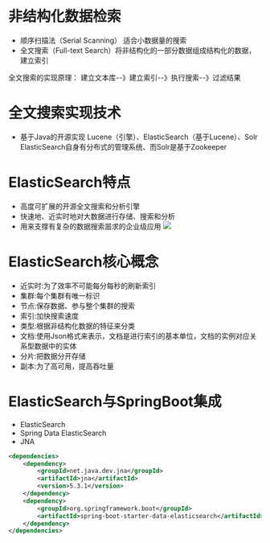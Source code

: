 # 非结构化数据检索
* 顺序扫描法（Serial Scanning） 适合小数据量的搜索
* 全文搜索（Full-text Search）将非结构化的一部分数据组成结构化的数据，建立索引

全文搜索的实现原理：
建立文本库--》建立索引--》执行搜索--》过滤结果

# 全文搜索实现技术
* 基于Java的开源实现 Lucene（引擎）、ElasticSearch（基于Lucene）、Solr
ElasticSearch自身有分布式的管理系统、而Solr是基于Zookeeper

# ElasticSearch特点
* 高度可扩展的开源全文搜索和分析引擎
* 快速地、近实时地对大数据进行存储、搜索和分析
* 用来支撑有复杂的数据搜索噐求的企业级应用
![](https://s2.ax1x.com/2019/06/30/ZlxL6A.png)

# ElasticSearch核心概念
* 近实时:为了效率不可能每分每秒的刷新索引
* 集群:每个集群有唯一标识
* 节点:保存数据、参与整个集群的搜索
* 索引:加快搜索速度
* 类型:根据非结构化数据的特征来分类
* 文档:使用Json格式来表示，文档是进行索引的基本单位，文档的实例对应关系型数据中的实体
* 分片:把数据分开存储
* 副本:为了高可用，提高吞吐量

# ElasticSearch与SpringBoot集成
* ElasticSearch
* Spring Data ElasticSearch
* JNA

```xml
<dependencies>
    <dependency>
        <groupId>net.java.dev.jna</groupId>
        <artifactId>jna</artifactId>
        <version>5.3.1</version>
    </dependency>
    <dependency>
        <groupId>org.springframework.boot</groupId>
        <artifactId>spring-boot-starter-data-elasticsearch</artifactId>
    </dependency>
</dependencies>
```
